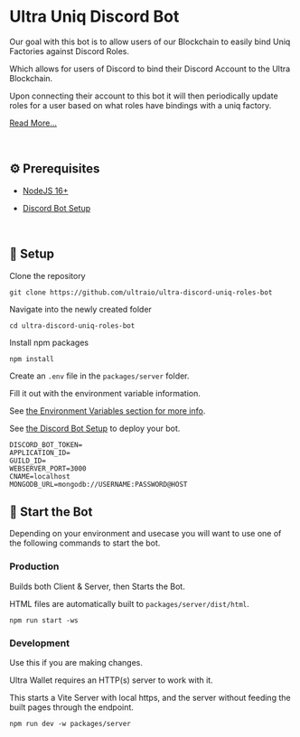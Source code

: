 # Ultra Uniq Discord Bot

Our goal with this bot is to allow users of our Blockchain to easily bind Uniq Factories against Discord Roles.

Which allows for users of Discord to bind their Discord Account to the Ultra Blockchain.

Upon connecting their account to this bot it will then periodically update roles for a user based on what roles have bindings with a uniq factory.

[Read More...](./docs/Summary.md)

<br />

## ⚙️ Prerequisites

- [NodeJS 16+](https://nodejs.org/en/download)

- [Discord Bot Setup](./docs/DiscordBotSetup.md)

<br />

## 🚀 Setup

Clone the repository

```
git clone https://github.com/ultraio/ultra-discord-uniq-roles-bot
```

Navigate into the newly created folder

```
cd ultra-discord-uniq-roles-bot
```

Install npm packages

```
npm install
```

Create an `.env` file in the `packages/server` folder.

Fill it out with the environment variable information.

See [the Environment Variables section for more info](./docs/EnvironmentVariables.md).

See [the Discord Bot Setup](./docs//DiscordBotSetup.md) to deploy your bot.

```
DISCORD_BOT_TOKEN=
APPLICATION_ID=
GUILD_ID=
WEBSERVER_PORT=3000
CNAME=localhost
MONGODB_URL=mongodb://USERNAME:PASSWORD@HOST
```

## 🏁 Start the Bot

Depending on your environment and usecase you will want to use one of the following commands to start the bot.

### Production

Builds both Client & Server, then Starts the Bot.

HTML files are automatically built to `packages/server/dist/html`.

```
npm run start -ws
```

### Development

Use this if you are making changes.

Ultra Wallet requires an HTTP(s) server to work with it.

This starts a Vite Server with local https, and the server without feeding the built pages through the endpoint.

```
npm run dev -w packages/server
```
